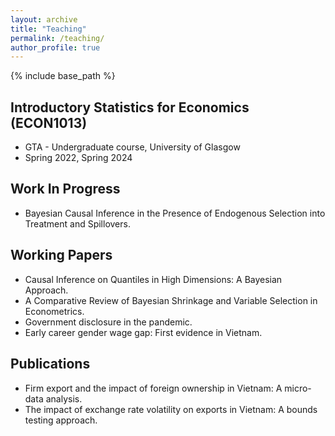 ```yaml
---
layout: archive
title: "Teaching"
permalink: /teaching/
author_profile: true
---
```


{% include base_path %}

## Introductory Statistics for Economics (ECON1013)
* GTA - Undergraduate course, University of Glasgow
* Spring 2022, Spring 2024

## Work In Progress
* Bayesian Causal Inference in the Presence of Endogenous Selection into Treatment and Spillovers.

## Working Papers
* Causal Inference on Quantiles in High Dimensions: A Bayesian Approach.
* A Comparative Review of Bayesian Shrinkage and Variable Selection in Econometrics.
* Government disclosure in the pandemic.
* Early career gender wage gap: First evidence in Vietnam.

## Publications
* Firm export and the impact of foreign ownership in Vietnam: A micro-data analysis.
* The impact of exchange rate volatility on exports in Vietnam: A bounds testing
approach.